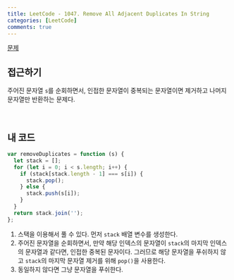 ```yaml
---
title: LeetCode - 1047. Remove All Adjacent Duplicates In String
categories: [LeetCode]
comments: true
---
```


[문제](https://leetcode.com/problems/remove-all-adjacent-duplicates-in-string/)

## 접근하기

주어진 문자열 `s`를 순회하면서, 인접한 문자열이 중복되는 문자열이면 제거하고 나머지 문자열만 반환하는 문제다.

<br>

## 내 코드

```js
var removeDuplicates = function (s) {
  let stack = [];
  for (let i = 0; i < s.length; i++) {
    if (stack[stack.length - 1] === s[i]) {
      stack.pop();
    } else {
      stack.push(s[i]);
    }
  }
  return stack.join('');
};
```

1. 스택을 이용해서 풀 수 있다. 먼저 `stack` 배열 변수를 생성한다.
2. 주어진 문자열을 순회하면서, 만약 해당 인덱스의 문자열이 `stack`의 마지막 인덱스의 문자열과 같다면, 인접한 중복된 문자이다. 그러므로 해당 문자열을 푸쉬하지 않고 `stack`의 마지막 문자열 제거를 위해 `pop()`을 사용한다.
3. 동일하지 않다면 그냥 문자열을 푸쉬한다.

